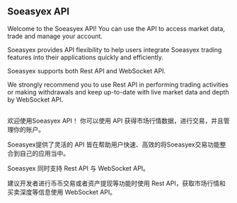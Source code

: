 ## Soeasyex API

Welcome to the Soeasyex API! You can use the API to access market data, trade and manage your account.

Soeasyex provides API flexibility to help users integrate Soeasyex trading features into their applications quickly and efficiently.

Soeasyex supports both Rest API and WebSocket API.

We strongly recommend you to use Rest API in performing trading activities or making withdrawals and keep up-to-date with live market data and depth by WebSocket API.

##

欢迎使用Soeasyex API！ 你可以使用 API 获得市场行情数据，进行交易，并且管理你的账户。

Soeasyex提供了灵活的 API 皆在帮助用户快速、高效的将Soeasyex交易功能整合到自己的应用当中。

Soeasyex 同时支持 Rest API 与 WebSocket API。

建议开发者进行币币交易或者资产提现等功能时使用 Rest API，获取市场行情和买卖深度等信息使用 WebSocket API。
